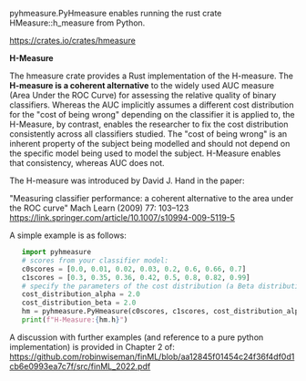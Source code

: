 pyhmeasure.PyHmeasure enables running the rust crate HMeasure::h_measure from Python.

<https://crates.io/crates/hmeasure>

**H-Measure**

The hmeasure crate provides a Rust implementation of the H-measure. The **H-measure is a coherent alternative**
to the widely used AUC measure (Area Under the ROC Curve) for assessing the relative quality
of binary classifiers. Whereas the AUC implicitly assumes a different cost distribution for the
"cost of being wrong" depending on the classifier it is applied to, the H-Measure, by contrast, enables
the researcher to fix the cost distribution consistently across all classifiers studied. The "cost of
being wrong" is an inherent property of the subject being modelled and should not depend on the
specific model being used to model the subject. H-Measure enables that consistency, whereas AUC does not.

The H-measure was introduced by David J. Hand in the paper:

"Measuring classifier performance: a coherent alternative to the area under the ROC curve"
Mach Learn (2009) 77: 103–123
<https://link.springer.com/article/10.1007/s10994-009-5119-5>

A simple example is as follows:

 ```python
    import pyhmeasure
    # scores from your classifier model:
    c0scores = [0.0, 0.01, 0.02, 0.03, 0.2, 0.6, 0.66, 0.7]
    c1scores = [0.3, 0.35, 0.36, 0.42, 0.5, 0.8, 0.82, 0.99]
    # specify the parameters of the cost distribution (a Beta distribution):
    cost_distribution_alpha = 2.0
    cost_distribution_beta = 2.0
    hm = pyhmeasure.PyHmeasure(c0scores, c1scores, cost_distribution_alpha, cost_distribution_beta)
    print(f"H-Measure:{hm.h}")
```
A discussion with further examples (and reference to a pure python implementation) is provided in Chapter 2 of:
<https://github.com/robinwiseman/finML/blob/aa12845f01454c24f36f4df0d1cb6e0993ea7c7f/src/finML_2022.pdf>
